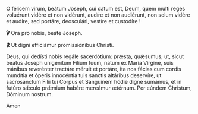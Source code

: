 O félicem virum, beátum Joseph, cui datum est, Deum, quem multi reges voluérunt vidére et non vidérunt, audíre et non audiérunt, non solum vidére et audíre, sed portáre, deosculári, vestíre et custodíre !

**℣** Ora pro nobis, beáte Joseph.

**℟** Ut digni efficiámur promissiónibus Christi.

Deus, qui dedísti nobis regále sacerdótium: præsta, quǽsumus; ut, sicut beátus Joseph unigénitum Fílium tuum, natum ex María Vírgine, suis mánibus reverénter tractáre méruit et portáre, ita nos fácias cum cordis mundítia et óperis innocéntia tuis sanctis altáribus deservíre, ut sacrosánctum Fílii tui Corpus et Sánguinem hódie digne sumámus, et in futúro sǽculo prǽmium habére mereámur ætérnum. 
Per eúndem Christum, Dóminum nostrum.

Amen
